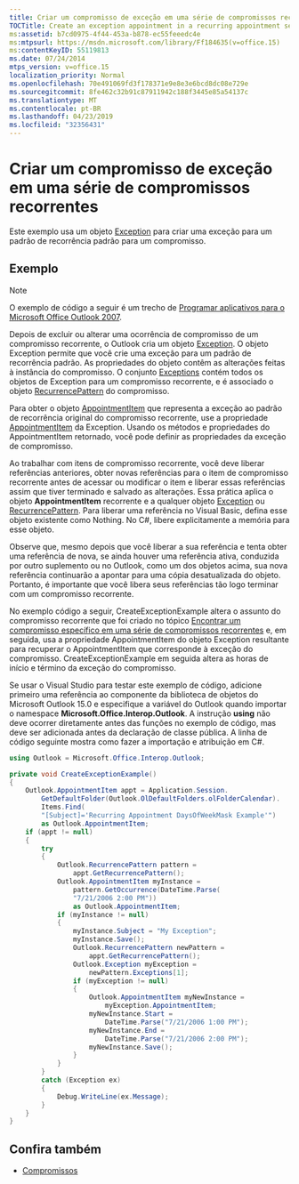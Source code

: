 ```yaml
---
title: Criar um compromisso de exceção em uma série de compromissos recorrentes
TOCTitle: Create an exception appointment in a recurring appointment series
ms:assetid: b7cd0975-4f44-453a-b878-ec55feeedc4e
ms:mtpsurl: https://msdn.microsoft.com/library/Ff184635(v=office.15)
ms:contentKeyID: 55119813
ms.date: 07/24/2014
mtps_version: v=office.15
localization_priority: Normal
ms.openlocfilehash: 70e491069fd3f178371e9e8e3e6bcd8dc08e729e
ms.sourcegitcommit: 8fe462c32b91c87911942c188f3445e85a54137c
ms.translationtype: MT
ms.contentlocale: pt-BR
ms.lasthandoff: 04/23/2019
ms.locfileid: "32356431"
---
```

# <a name="create-an-exception-appointment-in-a-recurring-appointment-series"></a>Criar um compromisso de exceção em uma série de compromissos recorrentes

Este exemplo usa um objeto [Exception](https://msdn.microsoft.com/library/bb610440\(v=office.15\)) para criar uma exceção para um padrão de recorrência padrão para um compromisso.

## <a name="example"></a>Exemplo

> [!NOTE] 
> O exemplo de código a seguir é um trecho de [Programar aplicativos para o Microsoft Office Outlook 2007](https://www.amazon.com/gp/product/0735622493?ie=UTF8&tag=msmsdn-20&linkCode=as2&camp=1789&creative=9325&creativeASIN=0735622493).

Depois de excluir ou alterar uma ocorrência de compromisso de um compromisso recorrente, o Outlook cria um objeto [Exception](https://msdn.microsoft.com/library/bb610440\(v=office.15\)). O objeto Exception permite que você crie uma exceção para um padrão de recorrência padrão. As propriedades do objeto contêm as alterações feitas à instância do compromisso. O conjunto [Exceptions](https://msdn.microsoft.com/library/bb647601\(v=office.15\)) contém todos os objetos de Exception para um compromisso recorrente, e é associado o objeto [RecurrencePattern](https://msdn.microsoft.com/library/bb608903\(v=office.15\)) do compromisso.

Para obter o objeto [AppointmentItem](https://msdn.microsoft.com/library/bb645611\(v=office.15\)) que representa a exceção ao padrão de recorrência original do compromisso recorrente, use a propriedade [AppointmentItem](https://msdn.microsoft.com/library/bb645648\(v=office.15\)) da Exception. Usando os métodos e propriedades do AppointmentItem retornado, você pode definir as propriedades da exceção de compromisso.

Ao trabalhar com itens de compromisso recorrente, você deve liberar referências anteriores, obter novas referências para o item de compromisso recorrente antes de acessar ou modificar o item e liberar essas referências assim que tiver terminado e salvado as alterações. Essa prática aplica o objeto **AppointmentItem** recorrente e a qualquer objeto [Exception](https://msdn.microsoft.com/library/bb610440\(v=office.15\)) ou [RecurrencePattern](https://msdn.microsoft.com/library/bb608903\(v=office.15\)). Para liberar uma referência no Visual Basic, defina esse objeto existente como Nothing. No C\#, libere explicitamente a memória para esse objeto.

Observe que, mesmo depois que você liberar a sua referência e tenta obter uma referência de nova, se ainda houver uma referência ativa, conduzida por outro suplemento ou no Outlook, como um dos objetos acima, sua nova referência continuarão a apontar para uma cópia desatualizada do objeto. Portanto, é importante que você libera seus referências tão logo terminar com um compromisso recorrente.

No exemplo código a seguir, CreateExceptionExample altera o assunto do compromisso recorrente que foi criado no tópico [Encontrar um compromisso específico em uma série de compromissos recorrentes](how-to-find-a-specific-appointment-in-a-recurring-appointment-series.md) e, em seguida, usa a propriedade AppointmentItem do objeto Exception resultante para recuperar o AppointmentItem que corresponde à exceção do compromisso. CreateExceptionExample em seguida altera as horas de início e término da exceção do compromisso.

Se usar o Visual Studio para testar este exemplo de código, adicione primeiro uma referência ao componente da biblioteca de objetos do Microsoft Outlook 15.0 e especifique a variável do Outlook quando importar o namespace **Microsoft.Office.Interop.Outlook**. A instrução **using** não deve ocorrer diretamente antes das funções no exemplo de código, mas deve ser adicionada antes da declaração de classe pública. A linha de código seguinte mostra como fazer a importação e atribuição em C\#.

```csharp
using Outlook = Microsoft.Office.Interop.Outlook;
```

```csharp
private void CreateExceptionExample()
{
    Outlook.AppointmentItem appt = Application.Session.
        GetDefaultFolder(Outlook.OlDefaultFolders.olFolderCalendar).
        Items.Find(
        "[Subject]='Recurring Appointment DaysOfWeekMask Example'")
        as Outlook.AppointmentItem;
    if (appt != null)
    {
        try
        {
            Outlook.RecurrencePattern pattern =
                appt.GetRecurrencePattern();
            Outlook.AppointmentItem myInstance =
                pattern.GetOccurrence(DateTime.Parse(
                "7/21/2006 2:00 PM"))
                as Outlook.AppointmentItem;
            if (myInstance != null)
            {
                myInstance.Subject = "My Exception";
                myInstance.Save();
                Outlook.RecurrencePattern newPattern =
                    appt.GetRecurrencePattern();
                Outlook.Exception myException =
                    newPattern.Exceptions[1];
                if (myException != null)
                {
                    Outlook.AppointmentItem myNewInstance =
                        myException.AppointmentItem;
                    myNewInstance.Start =
                        DateTime.Parse("7/21/2006 1:00 PM");
                    myNewInstance.End =
                        DateTime.Parse("7/21/2006 2:00 PM");
                    myNewInstance.Save();
                }
            }
        }
        catch (Exception ex)
        {
            Debug.WriteLine(ex.Message);
        }
    }
}
```

## <a name="see-also"></a>Confira também

- [Compromissos](appointments.md)

